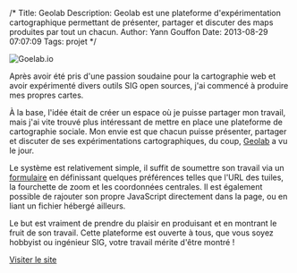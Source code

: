 /*
Title: Geolab
Description: Geolab est une plateforme d'expérimentation cartographique permettant de présenter, partager et discuter des maps produites par tout un chacun.
Author: Yann Gouffon
Date: 2013-08-29 07:07:09
Tags: projet
*/

![Goelab.io](http://staging.yago.io/content/images/geolab.jpg)

Après avoir été pris d'une passion soudaine pour la cartographie web et avoir expérimenté divers outils SIG open sources, j'ai commencé à produire mes propres cartes. 

À la base, l'idée était de créer un espace où je puisse partager mon travail, mais j'ai vite trouvé plus intéressant de mettre en place une plateforme de cartographie sociale. Mon envie est que chacun puisse présenter, partager et discuter de ses expérimentations cartographiques, du coup, [Geolab](http://geolab.io) a vu le jour.

Le système est relativement simple, il suffit de soumettre son travail via un [formulaire](http://geolab.io/submit) en définissant quelques préférences telles que l'URL des tuiles, la fourchette de zoom et les coordonnées centrales. Il est également possible de rajouter son propre JavaScript directement dans la page, ou en liant un fichier hébergé ailleurs.

Le but est vraiment de prendre du plaisir en produisant et en montrant le fruit de son travail. Cette plateforme est ouverte à tous, que vous soyez hobbyist ou ingénieur SIG, votre travail mérite d'être montré !

[Visiter le site](http://geolab.io)
